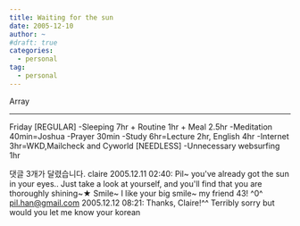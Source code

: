 ```yaml
---
title: Waiting for the sun
date: 2005-12-10
author: ~
#draft: true
categories:
  - personal
tag:
  - personal
---
```




Array

-------
Friday
[REGULAR]
-Sleeping 7hr + Routine 1hr + Meal 2.5hr
-Meditation 40min=Joshua
-Prayer 30min
-Study 6hr=Lecture 2hr, English 4hr 
-Internet 3hr=WKD,Mailcheck and Cyworld
[NEEDLESS]
-Unnecessary websurfing 1hr


 댓글  3개가 달렸습니다.
 claire 2005.12.11 02:40: 
Pil~ you've already got the sun in your eyes..
Just take a look at yourself, and you'll find that you are thoroughly shining~★
Smile~ I like your big smile~ my friend 43! ^0^
 pil.han@gmail.com 2005.12.12 08:21: 
Thanks, Claire!^^ Terribly sorry but would you let me know your korean 



